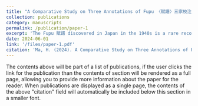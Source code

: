 ```yaml
---
title: "A Comparative Study on Three Annotations of Fupu 〈賦譜〉三家校注平議"
collection: publications
category: manuscripts
permalink: /publication/paper-1
excerpt: 'The Fupu 賦譜 discovered in Japan in the 1940s is a rare record of various norms for writing Fu 賦 by people at that time, which enables us to better understand the structural characteristics of the Tang Dynasty''s Lufu 律賦. Currently, there are mainly three kinds of annotations of the Fupu that are commonly used, They are A Brief Introduction of Fu Pu by Stephen R. Bokenkamp, Annotations of Fupu by Bowei Zhang 張伯偉, and Annotations of the Manuscripts of Fupu in Tang Dynasty by Hanglun Zhan 詹杭倫. This article compares the three most commonly used Fupu annotations in the academic circle, reviews the three annotations, and discuss the influence of the differences of the three kinds of annotations on academic research.'
date: 2024-06-01
link: '/files/paper-1.pdf'
citation: 'Ma, H. (2024). A Comparative Study on Three Annotations of Fupu. Newsletter for International China Studies, 28, 371-380.'
---
```


The contents above will be part of a list of publications, if the user clicks the link for the publication than the contents of section will be rendered as a full page, allowing you to provide more information about the paper for the reader. When publications are displayed as a single page, the contents of the above "citation" field will automatically be included below this section in a smaller font.

